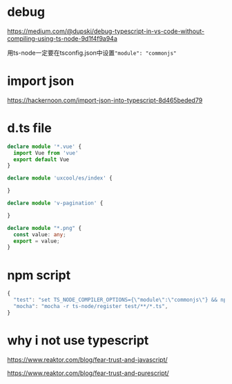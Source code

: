 # debug

https://medium.com/@dupski/debug-typescript-in-vs-code-without-compiling-using-ts-node-9d1f4f9a94a

用ts-node一定要在tsconfig.json中设置``"module": "commonjs"``

# import json

https://hackernoon.com/import-json-into-typescript-8d465beded79

# d.ts file

```ts
declare module '*.vue' {
  import Vue from 'vue'
  export default Vue
}

declare module 'uxcool/es/index' {

}

declare module 'v-pagination' {

}

declare module "*.png" {
  const value: any;
  export = value;
}
```

# npm script

```js
{
  "test": "set TS_NODE_COMPILER_OPTIONS={\"module\":\"commonjs\"} && npm run mocha",
  "mocha": "mocha -r ts-node/register test/**/*.ts",
}
```

# why i not use typescript

https://www.reaktor.com/blog/fear-trust-and-javascript/

https://www.reaktor.com/blog/fear-trust-and-purescript/